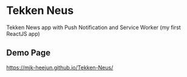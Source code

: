 # Tekken Neus

Tekken News app with Push Notification and Service Worker (my first ReactJS app)


## Demo Page
https://mjk-heejun.github.io/Tekken-Neus/

